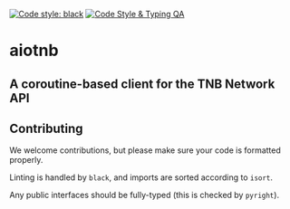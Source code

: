 [![Code style: black](https://img.shields.io/badge/code%20style-black-000000.svg)](https://github.com/psf/black)
[![Code Style & Typing QA](https://github.com/AnonymousDapper/aiotnb/actions/workflows/main.yml/badge.svg?branch=core)](https://github.com/AnonymousDapper/aiotnb/actions/workflows/main.yml)

# aiotnb

## A coroutine-based client for the TNB Network API


## Contributing

We welcome contributions, but please make sure your code is formatted properly.

Linting is handled by `black`, and imports are sorted according to `isort`.

Any public interfaces should be fully-typed (this is checked by `pyright`).